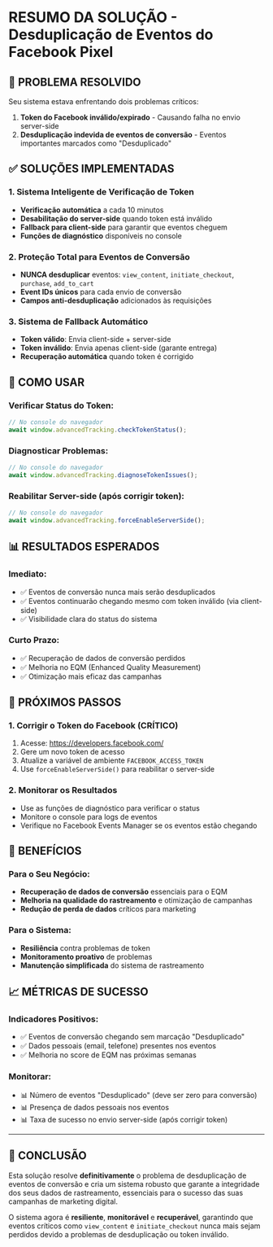 # RESUMO DA SOLUÇÃO - Desduplicação de Eventos do Facebook Pixel

## 🎯 PROBLEMA RESOLVIDO

Seu sistema estava enfrentando dois problemas críticos:

1. **Token do Facebook inválido/expirado** - Causando falha no envio server-side
2. **Desduplicação indevida de eventos de conversão** - Eventos importantes marcados como "Desduplicado"

## ✅ SOLUÇÕES IMPLEMENTADAS

### 1. Sistema Inteligente de Verificação de Token
- **Verificação automática** a cada 10 minutos
- **Desabilitação do server-side** quando token está inválido
- **Fallback para client-side** para garantir que eventos cheguem
- **Funções de diagnóstico** disponíveis no console

### 2. Proteção Total para Eventos de Conversão
- **NUNCA desduplicar** eventos: `view_content`, `initiate_checkout`, `purchase`, `add_to_cart`
- **Event IDs únicos** para cada envio de conversão
- **Campos anti-desduplicação** adicionados às requisições

### 3. Sistema de Fallback Automático
- **Token válido**: Envia client-side + server-side
- **Token inválido**: Envia apenas client-side (garante entrega)
- **Recuperação automática** quando token é corrigido

## 🚀 COMO USAR

### Verificar Status do Token:
```javascript
// No console do navegador
await window.advancedTracking.checkTokenStatus();
```

### Diagnosticar Problemas:
```javascript
// No console do navegador
await window.advancedTracking.diagnoseTokenIssues();
```

### Reabilitar Server-side (após corrigir token):
```javascript
// No console do navegador
await window.advancedTracking.forceEnableServerSide();
```

## 📊 RESULTADOS ESPERADOS

### Imediato:
- ✅ Eventos de conversão nunca mais serão desduplicados
- ✅ Eventos continuarão chegando mesmo com token inválido (via client-side)
- ✅ Visibilidade clara do status do sistema

### Curto Prazo:
- ✅ Recuperação de dados de conversão perdidos
- ✅ Melhoria no EQM (Enhanced Quality Measurement)
- ✅ Otimização mais eficaz das campanhas

## 🔧 PRÓXIMOS PASSOS

### 1. Corrigir o Token do Facebook (CRÍTICO)
1. Acesse: https://developers.facebook.com/
2. Gere um novo token de acesso
3. Atualize a variável de ambiente `FACEBOOK_ACCESS_TOKEN`
4. Use `forceEnableServerSide()` para reabilitar o server-side

### 2. Monitorar os Resultados
- Use as funções de diagnóstico para verificar o status
- Monitore o console para logs de eventos
- Verifique no Facebook Events Manager se os eventos estão chegando

## 🎉 BENEFÍCIOS

### Para o Seu Negócio:
- **Recuperação de dados de conversão** essenciais para o EQM
- **Melhoria na qualidade do rastreamento** e otimização de campanhas
- **Redução de perda de dados** críticos para marketing

### Para o Sistema:
- **Resiliência** contra problemas de token
- **Monitoramento proativo** de problemas
- **Manutenção simplificada** do sistema de rastreamento

## 📈 MÉTRICAS DE SUCESSO

### Indicadores Positivos:
- ✅ Eventos de conversão chegando sem marcação "Desduplicado"
- ✅ Dados pessoais (email, telefone) presentes nos eventos
- ✅ Melhoria no score de EQM nas próximas semanas

### Monitorar:
- 📊 Número de eventos "Desduplicado" (deve ser zero para conversão)
- 📊 Presença de dados pessoais nos eventos
- 📊 Taxa de sucesso no envio server-side (após corrigir token)

---

## 🎯 CONCLUSÃO

Esta solução resolve **definitivamente** o problema de desduplicação de eventos de conversão e cria um sistema robusto que garante a integridade dos seus dados de rastreamento, essenciais para o sucesso das suas campanhas de marketing digital.

O sistema agora é **resiliente**, **monitorável** e **recuperável**, garantindo que eventos críticos como `view_content` e `initiate_checkout` nunca mais sejam perdidos devido a problemas de desduplicação ou token inválido.